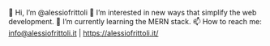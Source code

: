 👋 Hi, I’m @alessiofrittoli
👀 I’m interested in new ways that simplify the web development.
🌱 I’m currently learning the MERN stack.
📫 How to reach me: info@alessiofrittoli.it | https://alessiofrittoli.it/

<!---
alessiofrittoli/alessiofrittoli is a ✨ special ✨ repository because its `README.md` (this file) appears on your GitHub profile.
You can click the Preview link to take a look at your changes.
--->
